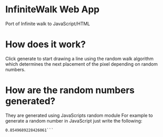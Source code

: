 # InfiniteWalk Web App
Port of Infinite walk to JavaScript/HTML

# How does it work?

Click generate to start drawing a line using the random walk algorithm which determines the next placement of the pixel depending on random numbers.

# How are the random numbers generated?

They are generated using JavaScripts random module
For example to generate a random number in JavaScript just write the following:

```Math.random()
0.8549689228426061```
